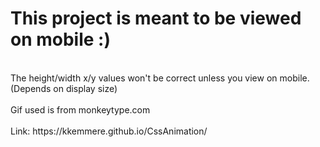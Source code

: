 # This project is meant to be viewed on mobile :)
<br>
The height/width x/y values won't be correct unless you view on mobile. (Depends on display size)
<br>
<br>
Gif used is from monkeytype.com
<br><br>
Link: https://kkemmere.github.io/CssAnimation/
